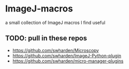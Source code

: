 # ImageJ-macros
a small collection of ImageJ macros I find useful

## TODO: pull in these repos
* https://github.com/swharden/Microscopy
* https://github.com/swharden/ImageJ-Python-plugin
* https://github.com/swharden/micro-manager-plugins
